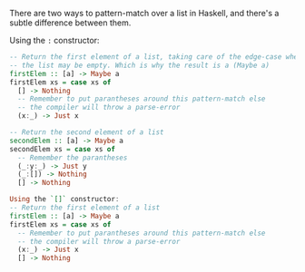 There are two ways to pattern-match over a list in Haskell, and there's a subtle difference between them.

Using the `:` constructor:
```haskell
-- Return the first element of a list, taking care of the edge-case where
-- the list may be empty. Which is why the result is a (Maybe a)
firstElem :: [a] -> Maybe a
firstElem xs = case xs of
  [] -> Nothing
  -- Remember to put parantheses around this pattern-match else
  -- the compiler will throw a parse-error
  (x:_) -> Just x
```

```haskell
-- Return the second element of a list
secondElem :: [a] -> Maybe a
secondElem xs = case xs of
  -- Remember the parantheses
  (_:y:_) -> Just y
  (_:[]) -> Nothing 
  [] -> Nothing
```

```haskell
Using the `[]` constructor:
-- Return the first element of a list
firstElem :: [a] -> Maybe a
firstElem xs = case xs of
  -- Remember to put parantheses around this pattern-match else
  -- the compiler will throw a parse-error
  (x:_) -> Just x
  [] -> Nothing
```
